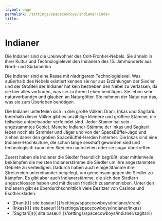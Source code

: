 ```yaml
---
layout: page
permalink: /settings/spacecowboys/indianer/index
title: 
---
```


# Indianer

Die Indianer sind die Ureinwohner des Colt-Frontier-Nebels. Sie ähneln in ihrer Kultur und Technologielevel den Indianern des 15. Jahrhunderts aus Nord- und Südamerika

Die Indianer sind eine Rasse mit niedrigerem Technologielevel. Was außerhalb des Nebels existiert kennen sie nur aus Erzählungen der Siedler und der Großteil der Indianer hat kein bestreben den Nebel zu verlassen, da sie hier alles vorfinden, was sie zu ihrem Leben benötigen. Sie leben sehr naturverbunden und glauben an Naturgötter. Sie nehmen der Natur nur das, was sie zum Überleben benötigen.

Die Indianer unterteilen sich in drei große Völker: Drani, Inkas und Sagitarii. Innerhalb dieser Völker gibt es unzählige kleinere und größere Stämme, die teilweise untereinander verfeindet sind. Jeder Stamm hat sein angestammtes Gebiet. Manche Indianer-Stämme der Inkas und Sagitarii leben noch als Sammler und Jäger und von der SpaceBüffel-Jagd und ziehen daher den großen SpaceBüffel-Herden hinterher. Die Inkas sind eine Indianer-Hochkulture, die schon lange sesshaft geworden sind und technologisch kaum den Siedlern nachstehen oder sie sogar übertreffen.

Zuerst haben die Indianer die Siedler freundlich begrüßt, aber mittlerweile bekämpfen die meisten Indianerstämme die Siedler um ihre angestammten Gebiete zu verteidigen. Dadurch haben auch einige Stämme ihre Streitereien untereinander beigelegt, um gemeinsam gegen die Siedler zu kämpfen. Es gibt aber auch Indianerstämme, die sich den Siedlern angeschlossen haben und mit diesen friedlich zusammenleben. Unter den Indianern gibt es überdurchschnittlich viele Besitzer von Casinos und Esotherikläden.

- [Drani]({{ site.baseurl }}/settings/spacecowboys/indianer/drani)
- [Inkas]({{ site.baseurl }}/settings/spacecowboys/indianer/inkas)
- [Sagitarii]({{ site.baseurl }}/settings/spacecowboys/indianer/sagitarii)


